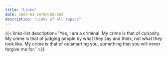 ```yaml
---
title: "Links"
date: 2023-03-26T00:00:00Z
description: "Links of all topics"
---
```



{{< links-list description="Yes, I am a criminal. My crime is that of curiosity. My crime is that of judging people by what they say and think, not what they look like. My crime is that of outsmarting you, something that you will never forgive me for." >}}
